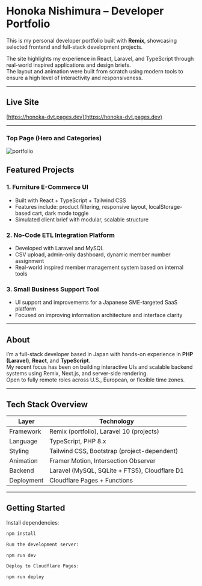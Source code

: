 # Honoka Nishimura – Developer Portfolio

This is my personal developer portfolio built with **Remix**, showcasing selected frontend and full-stack development projects.

The site highlights my experience in React, Laravel, and TypeScript through real-world inspired applications and design briefs.  
The layout and animation were built from scratch using modern tools to ensure a high level of interactivity and responsiveness.

---

## Live Site

[https://honoka-dvt.pages.dev](https://honoka-dvt.pages.dev)

---

### Top Page (Hero and Categories)
![portfolio](https://github.com/user-attachments/assets/5c3b8327-8851-4a6f-a69c-f38d98456824)

## Featured Projects

### 1. Furniture E-Commerce UI
- Built with React + TypeScript + Tailwind CSS
- Features include: product filtering, responsive layout, localStorage-based cart, dark mode toggle
- Simulated client brief with modular, scalable structure

### 2. No-Code ETL Integration Platform
- Developed with Laravel and MySQL
- CSV upload, admin-only dashboard, dynamic member number assignment
- Real-world inspired member management system based on internal tools

### 3. Small Business Support Tool
- UI support and improvements for a Japanese SME-targeted SaaS platform
- Focused on improving information architecture and interface clarity

---

## About

I’m a full-stack developer based in Japan with hands-on experience in **PHP (Laravel)**, **React**, and **TypeScript**.  
My recent focus has been on building interactive UIs and scalable backend systems using Remix, Next.js, and server-side rendering.  
Open to fully remote roles across U.S., European, or flexible time zones.

---

## Tech Stack Overview

| Layer         | Technology                                                  |
|---------------|--------------------------------------------------------------|
| Framework     | Remix (portfolio), Laravel 10 (projects)                     |
| Language      | TypeScript, PHP 8.x                                          |
| Styling       | Tailwind CSS, Bootstrap (project-dependent)                 |
| Animation     | Framer Motion, Intersection Observer                         |
| Backend       | Laravel (MySQL, SQLite + FTS5), Cloudflare D1                |
| Deployment    | Cloudflare Pages + Functions                                 |

---

## Getting Started

Install dependencies:

```bash
npm install

Run the development server:

npm run dev

Deploy to Cloudflare Pages:

npm run deploy
